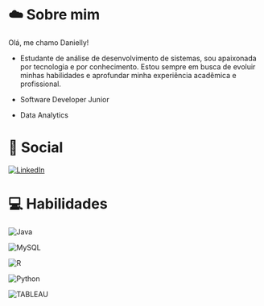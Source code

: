
# ☁️ Sobre mim

Olá, me chamo Danielly!

- Estudante de análise de desenvolvimento de sistemas, sou apaixonada por tecnologia e por conhecimento. Estou sempre em busca de evoluir minhas habilidades e aprofundar minha experiência acadêmica e profissional.

- Software Developer Junior 
- Data Analytics

# 📌 Social
[![LinkedIn](https://img.shields.io/badge/LinkedIn-000?style=for-the-badge&logo=linkedin&logoColor=0E76A8)](https://www.linkedin.com/in/danielly-costa-370806273/)

# 💻 Habilidades

![Java](https://img.shields.io/badge/Java-000?style=for-the-badge&logo=java)

![MySQL](https://img.shields.io/badge/MySQL-black?logo=mysql&style=for-the-badge)

![R](https://img.shields.io/badge/R-black?logo=R&logoColor=white)

![Python](https://img.shields.io/badge/Python-000?style=for-the-badge&logo=python)

![TABLEAU](https://img.shields.io/badge/TABLEAU-black?style=for-the-badge)

